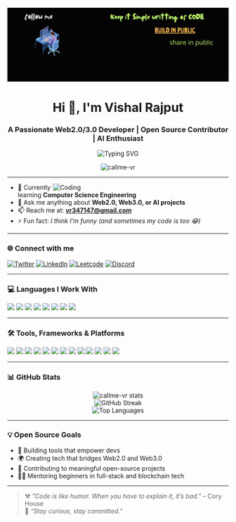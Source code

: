 <p align="center">
  <img src="https://github.com/Callme-VR/Callme-VR/blob/main/Aesthetic%20Twitter%20Header.png?raw=true" alt="Vishal Rajput Banner"/>
</p>

<h1 align="center">Hi 👋, I'm Vishal Rajput</h1>
<h3 align="center">A Passionate Web2.0/3.0 Developer | Open Source Contributor | AI Enthusiast</h3>

<p align="center">
  <img src="https://readme-typing-svg.herokuapp.com?font=Fira+Code&weight=500&pause=1000&color=00FFBF&center=true&vCenter=true&width=435&lines=Full-Stack+Developer;Open+Source+Contributor;Blockchain+Explorer;AI+is+the+Future" alt="Typing SVG" />
</p>

<p align="center">
  <img src="https://komarev.com/ghpvc/?username=callme-vr&label=Profile%20views&color=0e75b6&style=flat" alt="callme-vr" />
</p>

---

<img align="right" alt="Coding" width="400" src="https://user-images.githubusercontent.com/55389276/140866485-8fb1c876-9a8f-4d6a-98dc-08c4981eaf70.gif"/>

- 🌱 Currently learning **Computer Science Engineering**
- 💬 Ask me anything about **Web2.0, Web3.0, or AI projects**
- 📫 Reach me at: **vr347147@gmail.com**
- ⚡ Fun fact: *I think I’m funny (and sometimes my code is too 😂)*

---

### 🌐 Connect with me

<p align="left">
  <a href="https://twitter.com/codeai_vishal" target="blank"><img src="https://img.shields.io/badge/Twitter-%231DA1F2.svg?&style=for-the-badge&logo=twitter&logoColor=white" alt="Twitter"/></a>
  <a href="https://linkedin.com/in/vishal rajput" target="blank"><img src="https://img.shields.io/badge/LinkedIn-%230077B5.svg?&style=for-the-badge&logo=linkedin&logoColor=white" alt="LinkedIn"/></a>
  <a href="https://www.leetcode.com/vishal1_rajput" target="blank"><img src="https://img.shields.io/badge/LeetCode-%23FFA116.svg?&style=for-the-badge&logo=leetcode&logoColor=black" alt="Leetcode"/></a>
  <a href="https://discord.gg/callme_vsr" target="blank"><img src="https://img.shields.io/badge/Discord-%237289DA.svg?&style=for-the-badge&logo=discord&logoColor=white" alt="Discord"/></a>
</p>

---

### 💻 Languages I Work With

<p align="left">
  <img src="https://img.shields.io/badge/HTML5-E34F26?style=for-the-badge&logo=html5&logoColor=white"/>
  <img src="https://img.shields.io/badge/CSS3-1572B6?style=for-the-badge&logo=css3&logoColor=white"/>
  <img src="https://img.shields.io/badge/JavaScript-F7DF1E?style=for-the-badge&logo=javascript&logoColor=black"/>
  <img src="https://img.shields.io/badge/TypeScript-3178C6?style=for-the-badge&logo=typescript&logoColor=white"/>
  <img src="https://img.shields.io/badge/Python-3776AB?style=for-the-badge&logo=python&logoColor=white"/>
  <img src="https://img.shields.io/badge/Java-007396?style=for-the-badge&logo=java&logoColor=white"/>
  <img src="https://img.shields.io/badge/C++-00599C?style=for-the-badge&logo=c%2B%2B&logoColor=white"/>
  <img src="https://img.shields.io/badge/Go-00ADD8?style=for-the-badge&logo=go&logoColor=white"/>
</p>

---

### 🛠️ Tools, Frameworks & Platforms

<p align="left">
  <img src="https://img.shields.io/badge/React-20232A?style=for-the-badge&logo=react&logoColor=61DAFB"/>
  <img src="https://img.shields.io/badge/Next.js-000000?style=for-the-badge&logo=nextdotjs&logoColor=white"/>
  <img src="https://img.shields.io/badge/TailwindCSS-38B2AC?style=for-the-badge&logo=tailwind-css&logoColor=white"/>
  <img src="https://img.shields.io/badge/Node.js-339933?style=for-the-badge&logo=nodedotjs&logoColor=white"/>
  <img src="https://img.shields.io/badge/Express.js-404D59?style=for-the-badge&logo=express&logoColor=white"/>
  <img src="https://img.shields.io/badge/MongoDB-4EA94B?style=for-the-badge&logo=mongodb&logoColor=white"/>
  <img src="https://img.shields.io/badge/PostgreSQL-4169E1?style=for-the-badge&logo=postgresql&logoColor=white"/>
  <img src="https://img.shields.io/badge/MySQL-005C84?style=for-the-badge&logo=mysql&logoColor=white"/>
  <img src="https://img.shields.io/badge/AWS-232F3E?style=for-the-badge&logo=amazon-aws&logoColor=white"/>
  <img src="https://img.shields.io/badge/Docker-2496ED?style=for-the-badge&logo=docker&logoColor=white"/>
  <img src="https://img.shields.io/badge/GraphQL-E10098?style=for-the-badge&logo=graphql&logoColor=white"/>
  <img src="https://img.shields.io/badge/Git-F05032?style=for-the-badge&logo=git&logoColor=white"/>
  <img src="https://img.shields.io/badge/Linux-FCC624?style=for-the-badge&logo=linux&logoColor=black"/>
</p>

---

### 📊 GitHub Stats

<p align="center">
  <img src="https://github-readme-stats.vercel.app/api?username=callme-vr&show_icons=true&theme=radical" alt="callme-vr stats"/>
  <br/>
  <img src="https://github-readme-streak-stats.herokuapp.com?user=callme-vr&theme=radical&hide_border=true" alt="GitHub Streak"/>
  <br/>
  <img src="https://github-readme-stats.vercel.app/api/top-langs?username=callme-vr&show_icons=true&locale=en&layout=compact&theme=radical" alt="Top Languages"/>
</p>

---

### 💡 Open Source Goals

- 🔧 Building tools that empower devs  
- 🌍 Creating tech that bridges Web2.0 and Web3.0  
- 🚀 Contributing to meaningful open-source projects  
- 👨‍🏫 Mentoring beginners in full-stack and blockchain tech

---

> ⚒️ *"Code is like humor. When you have to explain it, it’s bad."* – Cory House  
> 🧠 *“Stay curious, stay committed.”*

